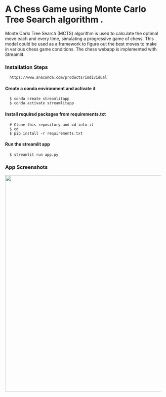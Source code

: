 # A Chess Game using Monte Carlo Tree Search algorithm .
Monte Carlo Tree Search (MCTS) algorithm is used  to calculate the optimal move each and every time, simulating a progressive game of chess. This model could be used as a framework to figure out the best moves to make in various chess game conditions. The chess webapp is implemented with Streamlit.

### Installation Steps


```
  https://www.anaconda.com/products/individual
```


#### Create a conda environment and activate it

```
  $ conda create streamlitapp
  $ conda activate streamlitapp
```

#### Install required packages from requirements.txt

```
  # Clone this repository and cd into it
  $ cd 
  $ pip install -r requirements.txt
```

#### Run the streamlit app

```
  $ streamlit run app.py  
```

### App Screenshots
<p align="center">
<img width="700"
src="https://user-images.githubusercontent.com/52974732/149611390-78ca28aa-7adc-4733-a7f1-917fd3aa0d2c.png"<br>
</p>


